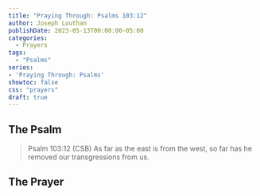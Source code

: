 ```yaml
---
title: "Praying Through: Psalms 103:12"
author: Joseph Louthan
publishDate: 2023-05-13T00:00:00-05:00
categories:
  - Prayers
tags:
  - "Psalms"
series:
- 'Praying Through: Psalms'
showtoc: false
css: "prayers"
draft: true
---
```

## The Psalm

>Psalm 103:12 (CSB) As far as the east is from the west, so far has he removed our transgressions from us. 

## The Prayer

<div style="font-variant: small-caps;">

</div>

```text

```
